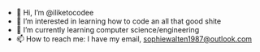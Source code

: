 - 👋 Hi, I’m @iliketocodee
- 👀 I’m interested in learning how to code an all that good shite
- 🌱 I’m currently learning computer science/engineering
- 📫 How to reach me: I have my email, sophiewalten1987@outlook.com

<!---
iliketocodee/iliketocodee is a ✨ special ✨ repository because its `README.md` (this file) appears on your GitHub profile.
You can click the Preview link to take a look at your changes.
--->
